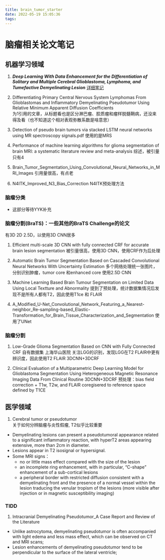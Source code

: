 ```yaml
---
title: brain_tumor_starter
date: 2022-05-19 15:05:36
tags:
---
```

# 脑瘤相关论文笔记  

## 机器学习领域
1. ***Deep Learning With Data Enhancement for the Differentiation of Solitary and Multiple Cerebral Glioblastoma, Lymphoma, and Tumefactive Demyelinating Lesion*** [详细笔记](./Deep_Learning_With_Data_Enhancement_for_the_Differentiation_of_Solitary_and_Multiple_Cerebral_Glioblastoma_Lymphoma_and_Tumefactive_Demyelinating_Lesion/notes.pdf)

2. Differentiating Primary Central Nervous System Lymphomas From Glioblastomas and Inflammatory Demyelinating Pseudotumor Using Relative Minimum Apparent Diffusion Coefficients   
为1引用的文章，从标题看也是区分淋巴瘤、胶质瘤和瘤样脱髓鞘病，还没来得及看（也不知道这个相对表观弥散系数是啥意思）

3. Detection of pseudo brain tumors via stacked LSTM neural networks using MR spectroscopy signals.pdf 使用的是MRS   
4. Performance of machine learning algorithms for glioma segmentation of brain MRI: a systematic literature review and meta-analysis 综述，被引量只有4

5. Brain_Tumor_Segmentation_Using_Convolutional_Neural_Networks_in_MRI_Images 引用量很高，有点老  

6. N4ITK_Improved_N3_Bias_Correction N4ITK预处理方法  

### 脑瘤分类
* 这部分等待YYK补充

### 脑瘤分割(BraTS)：一些其他的BraTS Challenge的论文  
有3D 2D 2.5D，以使用3D CNN居多
1. Efficient multi-scale 3D CNN with fully connected CRF for accurate brain lesion segmentation 被引量很高，使用3D CNN，使用CRF作为后处理  

2. Automatic Brain Tumor Segmentation Based on Cascaded Convolutional Neural Networks With Uncertainty Estimation 多个网络处理统一张图片，分别识别肿瘤，tumor core 和enhanced core 使用2.5D CNN

3. Machine Learning Based Brain Tumour Segmentation on Limited Data Using Local Textture and Abnormality 提到了预处理，统计数据集情况后发现不是所有人都有T2，因此使用T1ce 和 FLAIR  

4. A_Modified_U-Net_Convolutional_Network_Featuring_a_Nearest-neighbor_Re-sampling-based_Elastic-Transformation_for_Brain_Tissue_Characterization_and_Segmentation 使用了UNet  


### 脑瘤分割
1. Low-Grade Glioma Segmentation Based on CNN with Fully Connected CRF 自有数据集 上海华山医院 关注LGG的识别，发现LGG在T2 FLAIR中更有辨识度，因此使用T2 FLAIR 3DCNN+3DCRF  

2. Clinical Evaluation of a Multiparametric Deep Learning Model for Glioblastoma Segmentation Using Heterogeneous Magnetic Resonance Imaging Data From Clinical Routine 3DCNN+3DCRF 预处理：bias field correction +  T1w, T2w, and FLAIR coregisered to reference space defined by T1CE

## 医学领域
1. Cerebral tumor or pseudotumor   
关于如何分辨脑瘤与炎性假瘤, T2似乎比较重要
* Demyelinating lesions can present a pseudotumoral appearance related to a significant inflammatory reaction, with hyperT2 areas appearing extensive, more than 2cm in diameter.
* Lesions appear in T2 isosignal or hypersignal.
* Some MRI signs：
    * no or little mass effect compared with the size of the lesion
    * an incomplete ring enhancement, with in particular, “C-shape” enhancement of a sub-cortical lesions
    * a peripheral border with restricted diffusion consistent with a demyelinating front and the presence of a normal vessel within the lesion traducing the venular tropism of the lesions (more visible after injection or in magnetic susceptibility imaging)

### TIDD
1. Intracranial Demyelinating Pseudotumor_A Case Report and Review of the Literature
* Unlike astrocytoma, demyelinating pseudotumor is often accompanied with light edema and less mass effect, which can be observed on CT and MRI scans;
* Lesion enhancements of demyelinating pseudotumor tend to be perpendicular to the surface of the lateral ventricle;

